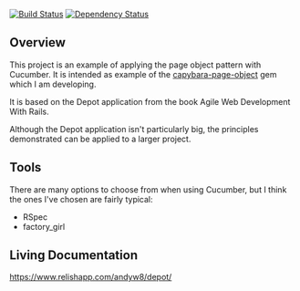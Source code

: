 [![Build Status](https://secure.travis-ci.org/andyw8/depot.png)](http://travis-ci.org/andyw8/depot)
[![Dependency Status](https://secure.travis-ci.org/andyw8/depot.png)](http://travis-ci.org/andyw8/depot)

## Overview ##

This project is an example of applying the page object pattern with Cucumber. It is intended as example of the [capybara-page-object](http://github.com/andyw8/capybara-page-object) gem which I am developing.

It is based on the Depot application from the book Agile Web Development With Rails.

Although the Depot application isn't particularly big, the principles demonstrated can be applied to a larger project.

## Tools ##

There are many options to choose from when using Cucumber, but I think the ones I've chosen are fairly typical:

* RSpec
* factory_girl

## Living Documentation ##

https://www.relishapp.com/andyw8/depot/